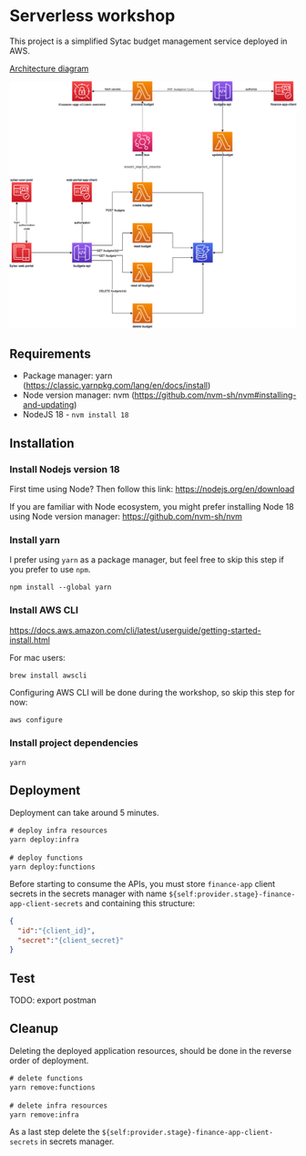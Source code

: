 # Serverless workshop

This project is a simplified Sytac budget management service deployed in AWS.

[Architecture diagram](https://viewer.diagrams.net/?tags=%7B%7D&target=blank&highlight=0000ff&edit=_blank&layers=1&nav=1&title=sytac-budgets.drawio#R7V1Zk5s4EP41rtp9YApx2o%2BDj%2BxuJbWzGac2m5cpGWRMBpCD8cw4v34lQFzyOcaW7TA5BlqHdXR%2F%2FSE1ckftB28fIjiffcIO8juK7Lx11EFHUXq6Rv6nglUq0EE3FbiR56QiUAgevZ8oE8qZdOk5aFHJGGPsx968KrRxGCI7rshgFOHXarYp9qufOocu4gSPNvR56b%2BeE89SaVcxC%2FkfyHNn7JOB0UtTAsgyZz1ZzKCDX0siddhR%2BxHGcXoVvPWRT8eOjUtabrQhNW9YhMJ4nwLjZ3v%2BPfz2Y4RUbbK0vwUvwQ%2FJSGt5gf4y6%2FArmkhzHMXQl%2BB8Ltm%2BR%2BtPexCv2LAsnlFs0%2F7JHdWaYy%2BMk3HWLfKXNKOf%2FtNJ1j6V3Cn6GuE6mckLAZ%2BN%2FALrPqEuXCczeSHgs9E71uqqcJ3M1PkW10uDNaVBrTT5q1p4GfteiPq5RtMxnuIw7mMfR8n4q%2BTPiE6z5UbQoTNUShvpmqn1SmkDLyIVeTgk6SGZ2hmtz%2FP9Upm%2BCVRANMdaxBF%2BRqWUafJDUhy4mCEna84LimKPWMlHOEH%2BA154WfUxnpdS733PpdIJjmMckASYCWzSKkQ%2BwJrFgU%2FuQdbDzP6Bwu4zjaPpcDFPh2PqvdF2WMSg5jQxeHMp9NzB14V2F6EFXkY2%2BtOm7bHIbXpVzWVjN%2FRiTCuZQ9sL3TFt90AtBB%2FRlH6WREV%2BrZN56zPjIb1FbxutEuS2TjAS4QDF0YpkyQoo3QweGD4yuHgt0MbMIHNWAhomgxm%2BuXnNBQSQiwwFDkAEk0OEqRfC0EYtHLRwcCgc5IZfR4QUJy4PDhqwaCDXTBqINmlV5QwWOYTlZLdUBbCLQ%2BgPC6kV4WXo5BNc5PmIE6ikU%2FAdxfEqmyO4TMavNIFkuKLV16x8cvMfvSEqn90O3sqJg1X57gFFHuk8VYpEmHaAtnr7rJBOJvO9ZTQYs4xh5KJ4S0aaa908R8iHsfdSbcm6SUuK3kcRXJUyZOhY1PxABYX6aGqvoj2mWaN1O%2FLreq%2BmMGkLCvXJu3KERnU5L%2FHw9%2BO4QzV9NFmSaUq7yOlcAhBVPeFAoI4Vgec4qUqihfcTTpL6eEcz2Ga%2B2eNBVrgg5WUF2mI7G42dwLpsaJUJyIztMC3hphVUK9Wq5fF0ukAxBwxNzKzWYsV7sEIXghU1T2P2dmBFPX%2FWotNiRY%2FDig%2FDOlSMOqZFajEHN4Ia2lbUkOQ7oGpKI0CRY%2FEZsEFvseE92GBeAo%2FoqofxCCCrZyASzAhK4DAYfhyOhzeODxvcRYEPZlerMgAJNAIXbMDZLIPe2dDDaNHjPehhXAKz6ILDmEXXNM8AHmAPZnETcLFBBwq4MFS1GTrB2nR6PGAWUJq9bNIkOPe4iWuXGCuyi1pi7Gn6YKQctsSo36uypf8yS4xEpZ9cGKNXCoKn2DgwDcGrjEDn7NnHrheK8Pr5XmvTXpttQe%2Fy2mDDA%2BBpvbZRU4kdTnt79tP47Hyoz8sC37z4a%2Bm6xAHJXUEB6c2qdFMngBfLJvfWS%2FlIvTwOInjC9riKoU1RC01o35PAg9b3X5Hvb7cXd%2Fr%2BAE%2B8BMcacPvapXn9rhA8z3GYqnMZit8DxMw7sMoyB8Gcxf7uoUlE1%2FZF9A36ciZE5xf3yWzNcESekRMjVQyftN6aROTKpVc2dtBtPJWnqr9ta5CgXMVaj1zCO8MzucZN54I6aGm5QJE0x7j1za1v%2FhUiAWnPThn2V3PjwqP%2BNMEhQnfHe%2FEGna%2Bi7Ol8lQ0u4LSP%2BWavFvJjnOHBXeNDfphzd7yXiuoYP5Y4dfUJdtzTAXEnv3Up0iky%2B%2FV7MmcyNW5pCgPPX6VZSXkYUOzIavkLxVYEvZAMiPwJh7ienlYXkBRqwSnNNvK0lHRYXwYfhuOnz8N%2Fvgwfx0%2F9z8P78XDA2k%2FGI%2BlCmleEIYjQXa2RbWlOOVn8WR65JNd2FNKGZaWapzCs%2FyU9tSMEY0I65XR%2FoaUw10RhzO5Q1g6jMANZ7wPzl1le8GEwcSAjLAR%2BHBSxPoc4RHkKtJ%2FdBKpqqQ3wmZzAXAyhuag4RkX0ArGin4vRHDVrrJkl8CbY7bTQ3UL3bUP3CSDY6CqCIfiiwkVN4RBsXAcE868EZxAMk8KbAqtaJG6RuEXitUjcZSH6wpBYcOhtdXUPiAZi8zqAmH8T20E%2BahcyWgxuMfhgDAYyW4cUBcLKugX01oCvxoC1gUkSDzNg8qNZvYs1YLlhA3ZWIQywM2nGhM16fKroWCddFkGjcgVpeKNI25cGaT2RNEjjaRB6Sc6gISyofQy9JgQdjbRR1zoMQa0%2BUHXjYhG0aQqUqPYk8hIDP2kESp0gqaJ3bPT2lBoOdPdAZ11o%2FKfOBwxeT1TIw5dxeUGz9I753nEhVxe0qm8%2Fz0aiB9rUwoukhk60Mau1AqVaw%2BmiWg0hvC1HFnCtyCKU9xmAQ5ZpQu1IF5Ed3cy73caGN7LyKHLVlE9yEkQtNl062zEyTAFLMzuPsI0Wi3Zl8yppfbuyKXRlUzhxN0W41wY9og729YiKUK59UfEUomnM3pN2bJjzcXPGR1Ow9%2BNu5C04fedRVkDv6hXEUhrhL9U62bnVp6cvOk9M23NrrpO5tOfWnP%2FcmjwY5mLoi9g32C9sdUBX9nSrYoNjWDNLILycO%2B1bPlcKxO0j5FkfIesYLH7vh18S2rWNMMnfZpJqOwoKpaR09b98ke0rXM7mA%2F%2BtKlK%2BrrnX9kOLZxeMZ%2B2hSLvwLFP2pwCG0D3VtykJJ5eKkE3tBvng3ucUH3tM8XHDzG9D144huoWlFmXD3q2I84TIbfHVhWn24vsf1eH%2F)

![Diagram](sytac-budgets-architecture-diagram.png)

## Requirements

-   Package manager: yarn (https://classic.yarnpkg.com/lang/en/docs/install)
-   Node version manager: nvm (https://github.com/nvm-sh/nvm#installing-and-updating)
-   NodeJS 18 - `nvm install 18`

## Installation

### Install Nodejs version 18

First time using Node? Then follow this link:
https://nodejs.org/en/download

If you are familiar with Node ecosystem, you might prefer installing Node 18 using Node version manager:
https://github.com/nvm-sh/nvm

### Install yarn

I prefer using `yarn` as a package manager, but feel free to skip this step if you prefer to use `npm`.

```shell
npm install --global yarn
```

### Install AWS CLI

https://docs.aws.amazon.com/cli/latest/userguide/getting-started-install.html

For mac users:
```shell
brew install awscli
```

Configuring AWS CLI will be done during the workshop, so skip this step for now:
```shell
aws configure
```

### Install project dependencies
```shell
yarn
```

## Deployment

Deployment can take around 5 minutes.

```shell
# deploy infra resources
yarn deploy:infra

# deploy functions
yarn deploy:functions
```

Before starting to consume the APIs, you must store `finance-app` client secrets in the secrets manager 
with name `${self:provider.stage}-finance-app-client-secrets` and containing this structure:
```json
{
  "id":"{client_id}",
  "secret":"{client_secret}"
}
```

## Test

TODO: export postman

## Cleanup

Deleting the deployed application resources, should be done in the reverse order of deployment.

```shell
# delete functions
yarn remove:functions

# delete infra resources
yarn remove:infra
```

As a last step delete the `${self:provider.stage}-finance-app-client-secrets` in secrets manager.
